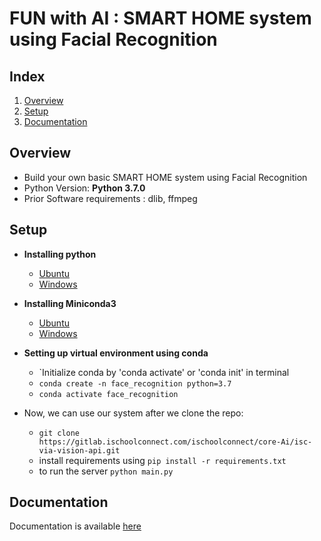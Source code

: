 # FUN with AI : SMART HOME system using Facial Recognition

## Index
1. [Overview](#overview)
2. [Setup](#setup)
3. [Documentation](#docs)

<a name="overview"></a>
## Overview
* Build your own basic SMART HOME system using Facial Recognition
* Python Version:  **Python 3.7.0**
* Prior Software requirements : dlib, ffmpeg

<a name="setup"></a>
## Setup
* **Installing python**
  - [Ubuntu](https://linuxize.com/post/how-to-install-python-3-7-on-ubuntu-18-04/) 
  - [Windows](https://medium.com/@itylergarrett.tag/how-to-install-python-3-7-on-windows-10-pc-the-non-developer-version-b063e1913b39)
    
* **Installing Miniconda3**
  - [Ubuntu](https://docs.conda.io/projects/conda/en/latest/user-guide/install/linux.html)
  - [Windows](https://docs.conda.io/projects/conda/en/latest/user-guide/install/linux.html)
    

* **Setting up virtual environment using conda**
  - `Initialize conda by 'conda activate' or 'conda init' in terminal
  - `conda create -n face_recognition python=3.7`
  - `conda activate face_recognition`

* Now, we can use our system after we clone the repo:
    - `git clone https://gitlab.ischoolconnect.com/ischoolconnect/core-Ai/isc-via-vision-api.git`
    - install requirements using `pip install -r requirements.txt`
    - to run the server `python main.py`
    
<a name="docs"></a>
## Documentation
Documentation is available [here](https://documenter.getpostman.com/view/4093957/SzS7QmWT?version=latest
)